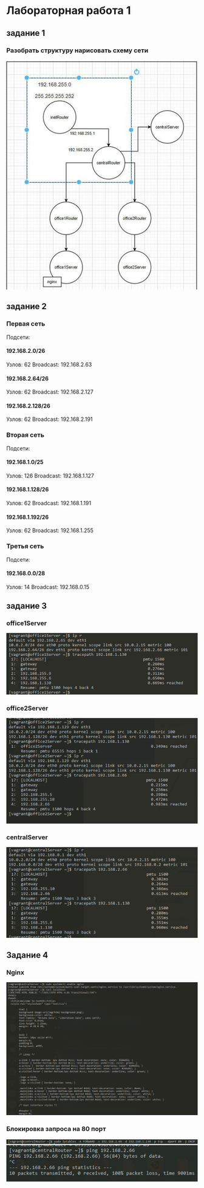 # Лабораторная работа 1

## задание 1

### Разобрать структуру нарисовать схему сети

![scheme](scheme.jpg)

## задание 2

### Первая сеть

Подсети:

#### 192.168.2.0/26

Узлов: 62
Broadcast: 192.168.2.63

#### 192.168.2.64/26

Узлов: 62
Broadcast: 192.168.2.127

#### 192.168.2.128/26

Узлов: 62
Broadcast: 192.168.2.191

### Вторая сеть

Подсети:

#### 192.168.1.0/25

Узлов: 126
Broadcast: 192.168.1.127

#### 192.168.1.128/26

Узлов: 62
Broadcast: 192.168.1.191

#### 192.168.1.192/26

Узлов: 62
Broadcast: 192.168.1.255

### Третья сеть

Подсети:

#### 192.168.0.0/28

Узлов: 14
Broadcast: 192.168.0.15

## задание 3

### office1Server

![office1Server](office1Server.png)

### office2Server

![office2Server](office2Server.png)

### centralServer

![centralServer](centralServer.png)

## Задание 4

### Nginx

![nginx](nginx.png)

### Блокировка запроса на 80 порт

![80port](80port.png)
![ping](ping.png)
